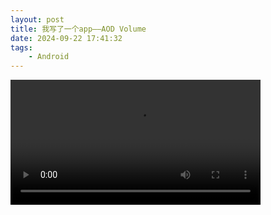 ```yaml
---
layout: post
title: 我写了一个app——AOD Volume
date: 2024-09-22 17:41:32
tags:
    - Android
---
```


<video src="/assets/videos/aod-volume-fg-service.webm" style="width: 400px"></video>